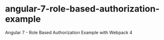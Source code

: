 # angular-7-role-based-authorization-example

Angular 7 - Role Based Authorization Example with Webpack 4
